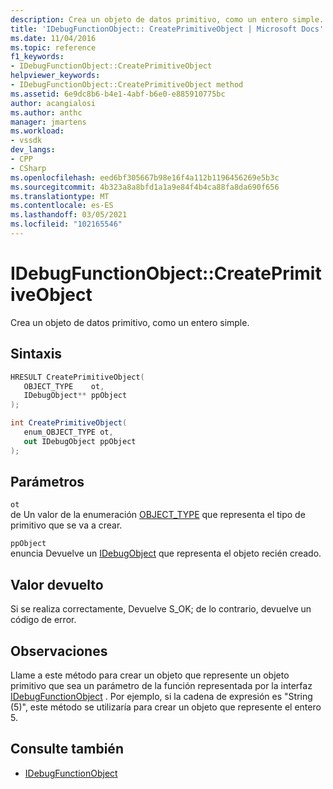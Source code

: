 ```yaml
---
description: Crea un objeto de datos primitivo, como un entero simple.
title: 'IDebugFunctionObject:: CreatePrimitiveObject | Microsoft Docs'
ms.date: 11/04/2016
ms.topic: reference
f1_keywords:
- IDebugFunctionObject::CreatePrimitiveObject
helpviewer_keywords:
- IDebugFunctionObject::CreatePrimitiveObject method
ms.assetid: 6e9dc8b6-b4e1-4abf-b6e0-e885910775bc
author: acangialosi
ms.author: anthc
manager: jmartens
ms.workload:
- vssdk
dev_langs:
- CPP
- CSharp
ms.openlocfilehash: eed6bf305667b98e16f4a112b1196456269e5b3c
ms.sourcegitcommit: 4b323a8a8bfd1a1a9e84f4b4ca88fa8da690f656
ms.translationtype: MT
ms.contentlocale: es-ES
ms.lasthandoff: 03/05/2021
ms.locfileid: "102165546"
---
```

# <a name="idebugfunctionobjectcreateprimitiveobject"></a>IDebugFunctionObject::CreatePrimitiveObject
Crea un objeto de datos primitivo, como un entero simple.

## <a name="syntax"></a>Sintaxis

```cpp
HRESULT CreatePrimitiveObject( 
   OBJECT_TYPE    ot,
   IDebugObject** ppObject
);
```

```csharp
int CreatePrimitiveObject(
   enum_OBJECT_TYPE ot,
   out IDebugObject ppObject
);
```

## <a name="parameters"></a>Parámetros
`ot`\
de Un valor de la enumeración [OBJECT_TYPE](../../../extensibility/debugger/reference/object-type.md) que representa el tipo de primitivo que se va a crear.

`ppObject`\
enuncia Devuelve un [IDebugObject](../../../extensibility/debugger/reference/idebugobject.md) que representa el objeto recién creado.

## <a name="return-value"></a>Valor devuelto
 Si se realiza correctamente, Devuelve S_OK; de lo contrario, devuelve un código de error.

## <a name="remarks"></a>Observaciones
 Llame a este método para crear un objeto que represente un objeto primitivo que sea un parámetro de la función representada por la interfaz [IDebugFunctionObject](../../../extensibility/debugger/reference/idebugfunctionobject.md) . Por ejemplo, si la cadena de expresión es "String (5)", este método se utilizaría para crear un objeto que represente el entero 5.

## <a name="see-also"></a>Consulte también
- [IDebugFunctionObject](../../../extensibility/debugger/reference/idebugfunctionobject.md)
